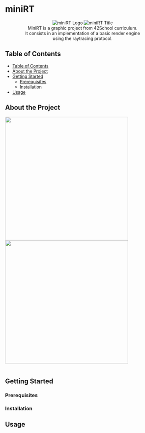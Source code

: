 # miniRT
<p align="center">
  <img src="https://github.com/Firemanarg/minirt/assets/35619327/0b80e4bd-4301-4541-b1d8-e669af93f010" alt="miniRT Logo">
  <img src="https://github.com/Firemanarg/minirt/assets/35619327/f785397b-9a6e-42c4-9269-39fa68025615" alt="miniRT Title">
  <br>
  MiniRT is a graphic project from 42School curriculum.<br>It consists in an implementation of a basic render engine<br>using the raytracing protocol.
</p>

## Table of Contents
- [Table of Contents](#table-of-contents)
- [About the Project](#about-the-project)
- [Getting Started](#getting-started)
  - [Prerequisites](#prerequisites)
  - [Installation](#installation)
- [Usage](#usage)

## About the Project
<table>
  <tr>
    <tc>
      <img width=400 src="https://github.com/Firemanarg/minirt/assets/35619327/c8075061-1cb9-4af5-b963-56618b0c90bf">
    </tc>
    <tc>
      <img width=400 src="https://github.com/Firemanarg/minirt/assets/35619327/5b1b6ad1-1ca2-47db-90ac-802229618c28">
    </tc>
  </tr>
</table>

## Getting Started

### Prerequisites
### Installation

## Usage
